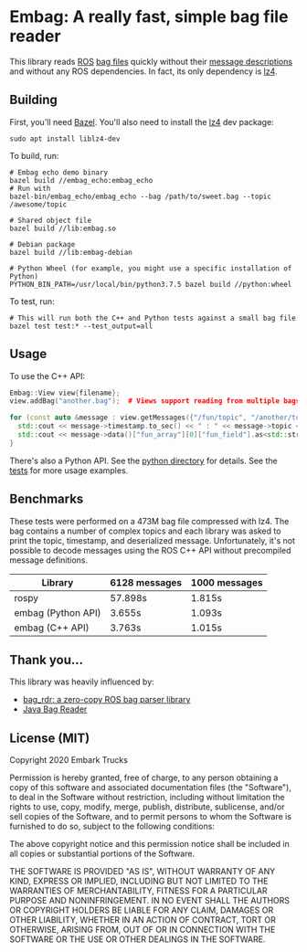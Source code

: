 # Embag: A really fast, simple bag file reader
This library reads [ROS](https://wiki.ros.org) [bag files](http://wiki.ros.org/Bags/Format/2.0) quickly without their [message descriptions](http://wiki.ros.org/msg) and without any ROS dependencies.  In fact, its only dependency is [lz4](https://github.com/lz4/lz4).

## Building
First, you'll need [Bazel](https://docs.bazel.build/versions/master/install-ubuntu.html#step-1-add-bazel-distribution-uri-as-a-package-source).   You'll also need to install the [lz4](https://github.com/lz4/lz4) dev package:

    sudo apt install liblz4-dev

To build, run:

    # Embag echo demo binary
    bazel build //embag_echo:embag_echo
    # Run with
    bazel-bin/embag_echo/embag_echo --bag /path/to/sweet.bag --topic /awesome/topic

    # Shared object file
    bazel build //lib:embag.so

    # Debian package
    bazel build //lib:embag-debian

    # Python Wheel (for example, you might use a specific installation of Python)
    PYTHON_BIN_PATH=/usr/local/bin/python3.7.5 bazel build //python:wheel
    
To test, run:

    # This will run both the C++ and Python tests against a small bag file
    bazel test test:* --test_output=all

## Usage
To use the C++ API:
```c++
Embag::View view{filename};
view.addBag("another.bag");  # Views support reading from multiple bags

for (const auto &message : view.getMessages({"/fun/topic", "/another/topic"})) {
  std::cout << message->timestamp.to_sec() << " : " << message->topic << std::endl;
  std::cout << message->data()["fun_array"][0]["fun_field"].as<std::string>() << std::endl;
}
```
There's also a Python API.  See the [python directory](https://github.com/embarktrucks/embag/tree/master/python) for details.
See the [tests](https://github.com/embarktrucks/embag/tree/master/test) for more usage examples.

## Benchmarks
These tests were performed on a 473M bag file compressed with lz4.  The bag contains a number of complex topics and each library was asked to print the topic, timestamp, and deserialized message.
Unfortunately, it's not possible to decode messages using the ROS C++ API without precompiled message definitions.

| Library            | 6128 messages | 1000 messages |
|--------------------|---------------|---------------|
| rospy              | 57.898s       | 1.815s        |
| embag (Python API) | 3.655s        | 1.093s        |
| embag (C++ API)    | 3.763s        | 1.015s        |


## Thank you...
This library was heavily influenced by:
- [bag_rdr: a zero-copy ROS bag parser library](https://github.com/starship-technologies/bag_rdr)
- [Java Bag Reader](https://github.com/swri-robotics/bag-reader-java)

## License (MIT)
Copyright 2020 Embark Trucks

Permission is hereby granted, free of charge, to any person obtaining a copy of this software and associated documentation files (the "Software"), to deal in the Software without restriction, including without limitation the rights to use, copy, modify, merge, publish, distribute, sublicense, and/or sell copies of the Software, and to permit persons to whom the Software is furnished to do so, subject to the following conditions:

The above copyright notice and this permission notice shall be included in all copies or substantial portions of the Software.

THE SOFTWARE IS PROVIDED "AS IS", WITHOUT WARRANTY OF ANY KIND, EXPRESS OR IMPLIED, INCLUDING BUT NOT LIMITED TO THE WARRANTIES OF MERCHANTABILITY, FITNESS FOR A PARTICULAR PURPOSE AND NONINFRINGEMENT. IN NO EVENT SHALL THE AUTHORS OR COPYRIGHT HOLDERS BE LIABLE FOR ANY CLAIM, DAMAGES OR OTHER LIABILITY, WHETHER IN AN ACTION OF CONTRACT, TORT OR OTHERWISE, ARISING FROM, OUT OF OR IN CONNECTION WITH THE SOFTWARE OR THE USE OR OTHER DEALINGS IN THE SOFTWARE.

